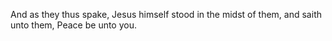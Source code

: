 And as they thus spake, Jesus himself stood in the midst of them, and saith unto them, Peace be unto you.
